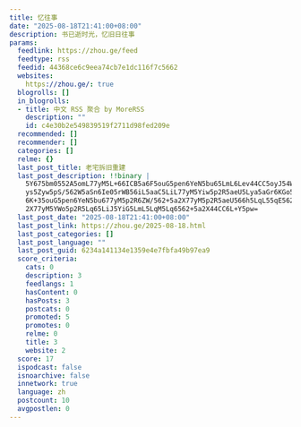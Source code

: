 ```yaml
---
title: 忆往事
date: "2025-08-18T21:41:00+08:00"
description: 书已逝时光，忆旧日往事
params:
  feedlink: https://zhou.ge/feed
  feedtype: rss
  feedid: 44368ce6c9eea74cb7e1dc116f7c5662
  websites:
    https://zhou.ge/: true
  blogrolls: []
  in_blogrolls:
  - title: 中文 RSS 聚合 by MoreRSS
    description: ""
    id: c4e30b2e549839519f2711d98fed209e
  recommended: []
  recommender: []
  categories: []
  relme: {}
  last_post_title: 老宅拆旧重建
  last_post_description: !!binary |
    5Y675bm0552A5omL77yM5L+66ICB5a6F5ouG5pen6YeN5bu65LmL6Lev44CC5oyJ54Wn5p
    ys5Zyw5pS/562W5aSn6Ie05rWB56iL5aaC5LiL77yM5Yiw5p2R5aeU5Lya5aGr6KGo55Sz
    6K+35ouG5pen6YeN5bu677yM5p2R6ZW/562+5a2X77yM5p2R5aeU566h5LqL55qE562+5a
    2X77yM5YWo5p2R5Lq65LiJ5YiG5LmL5LqM5Lq6562+5a2X44CC6L+Y5pw=
  last_post_date: "2025-08-18T21:41:00+08:00"
  last_post_link: https://zhou.ge/2025-08-18.html
  last_post_categories: []
  last_post_language: ""
  last_post_guid: 6234a141134e1359e4e7fbfa49b97ea9
  score_criteria:
    cats: 0
    description: 3
    feedlangs: 1
    hasContent: 0
    hasPosts: 3
    postcats: 0
    promoted: 5
    promotes: 0
    relme: 0
    title: 3
    website: 2
  score: 17
  ispodcast: false
  isnoarchive: false
  innetwork: true
  language: zh
  postcount: 10
  avgpostlen: 0
---
```

